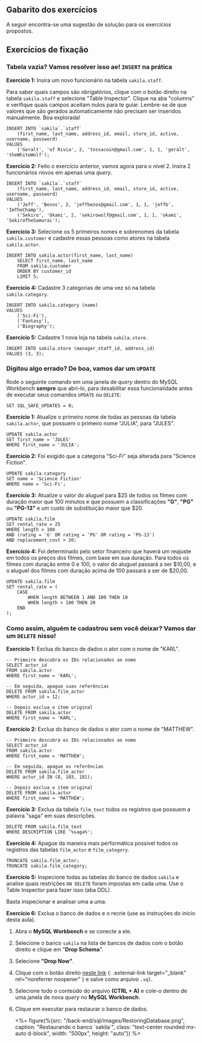 ## Gabarito dos exercícios

A seguir encontra-se uma sugestão de solução para os exercícios propostos.

## Exercícios de fixação

### Tabela **vazia**? Vamos resolver isso ae! `INSERT` na prática

**Exercício 1:** Insira um novo funcionário na tabela `sakila.staff`.

Para saber quais campos são obrigatórios, clique com o botão direito na tabela `sakila.staff` e selecione "Table Inspector". Clique na aba "columns" e verifique quais campos aceitam nulos para te guiar. Lembre-se de que valores que são gerados automaticamente não precisam ser inseridos manualmente. Boa explorada!

```language-sql
INSERT INTO `sakila`.`staff`
    (first_name, last_name, address_id, email, store_id, active, username, password)
VALUES
    ('Geralt', 'of Rivia', 2, 'tossacoin@gmail.com', 1, 1, 'geralt', 'theWhiteWolf');
```

**Exercício 2:** Feito o exercício anterior, vamos agora para o nível 2. Insira 2 funcionários novos em apenas uma *query*.

```language-sql
INSERT INTO `sakila`.`staff`
    (first_name, last_name, address_id, email, store_id, active, username, password)
VALUES
    ('Jeff', 'Bezos', 2, 'jeffbezos@gmail.com', 1, 1, 'jeffb', 'ImTheChamp'),
    ('Sekiro', 'Okami', 2, 'sekirowolf@gmail.com', 1, 1, 'okami', 'SekiroTheSamurai');
```

**Exercício 3:** Selecione os 5 primeiros nomes e sobrenomes da tabela `sakila.customer` e cadastre essas pessoas como atores na tabela `sakila.actor`.

```language-sql
INSERT INTO sakila.actor(first_name, last_name)
	SELECT first_name, last_name
    FROM sakila.customer
    ORDER BY customer_id
    LIMIT 5;
```

**Exercício 4:** Cadastre 3 categorias de uma vez só na tabela `sakila.category`.

```language-sql
INSERT INTO sakila.category (name)
VALUES
    ('Sci-Fi'),
    ('Fantasy'),
    ('Biography');
```

**Exercício 5:** Cadastre 1 nova loja na tabela `sakila.store`.

```language-sql
INSERT INTO sakila.store (manager_staff_id, address_id)
VALUES (3, 3);
```

### Digitou algo errado? De boa, vamos dar um `UPDATE`

Rode o seguinte comando em uma janela de *query* dentro do MySQL Workbench **sempre** que abri-lo, para desabilitar essa funcionalidade antes de executar seus comandos `UPDATE` ou `DELETE`:

```language-sql
SET SQL_SAFE_UPDATES = 0;
```

**Exercício 1:** Atualize o primeiro nome de todas as pessoas da tabela `sakila.actor`, que possuem o primeiro nome "JULIA", para "JULES".

```language-sql
UPDATE sakila.actor
SET first_name = 'JULES'
WHERE first_name = 'JULIA';
```

**Exercício 2:** Foi exigido que a categoria "Sci-Fi" seja alterada para "Science Fiction".

```language-sql
UPDATE sakila.category
SET name = 'Science Fiction'
WHERE name = 'Sci-Fi';
```

**Exercício 3:** Atualize o valor do aluguel para $25 de todos os filmes com duração maior que 100 minutos e que possuem a classificações **"G"**, **"PG"** ou **"PG-13"** e um custo de substituição maior que $20.

```language-sql
UPDATE sakila.film
SET rental_rate = 25
WHERE length > 100
AND (rating = 'G' OR rating = 'PG' OR rating = 'PG-13')
AND replacement_cost > 20;
```

**Exercício 4:** Foi determinado pelo setor financeiro que haverá um reajuste em todos os preços dos filmes, com base em sua duração. Para todos os filmes com duração entre 0 e 100, o valor do aluguel passará a ser $10,00, e o aluguel dos filmes com duração acima de 100 passará a ser de $20,00.

```language-sql
UPDATE sakila.film
SET rental_rate = (
    CASE
        WHEN length BETWEEN 1 AND 100 THEN 10
        WHEN length > 100 THEN 20
    END
);
```

### Como assim, alguém te cadastrou **sem você deixar**? Vamos dar um `DELETE` nisso!

**Exercício 1:** Exclua do banco de dados o ator com o nome de "KARL".

```language-sql
-- Primeiro descubra os IDs relacionados ao nome
SELECT actor_id
FROM sakila.actor
WHERE first_name = 'KARL';

-- Em seguida, apague suas referências
DELETE FROM sakila.film_actor
WHERE actor_id = 12;

-- Depois exclua o item original
DELETE FROM sakila.actor
WHERE first_name = 'KARL';
```

**Exercício 2:** Exclua do banco de dados o ator com o nome de "MATTHEW".

```language-sql
-- Primeiro descubra os IDs relacionados ao nome
SELECT actor_id
FROM sakila.actor
WHERE first_name = 'MATTHEW';

-- Em seguida, apague as referências
DELETE FROM sakila.film_actor
WHERE actor_id IN (8, 103, 181);

-- Depois exclua o item original
DELETE FROM sakila.actor
WHERE first_name = 'MATTHEW';
```

**Exercício 3:** Exclua da tabela `film_text` todos os registros que possuem a palavra "saga" em suas descrições.

```language-sql
DELETE FROM sakila.film_text
WHERE DESCRIPTION LIKE '%saga%';
```

**Exercício 4:** Apague da maneira mais performática possível todos os registros das tabelas `film_actor` e `film_category`.

```language-sql
TRUNCATE sakila.film_actor;
TRUNCATE sakila.film_category;
```

**Exercício 5:** Inspecione todas as tabelas do banco de dados `sakila` e analise quais restrições `ON DELETE` foram impostas em cada uma. Use o Table Inspector para fazer isso (aba DDL).

Basta inspecionar e analisar uma a uma.

**Exercício 6:** Exclua o banco de dados e o recrie (use as instruções do início desta aula).

1. Abra o **MySQL Workbench** e se conecte a ele.

2. Selecione o banco `sakila` na lista de bancos de dados com o botão direito e clique em "**Drop Schema**".

3. Selecione **"Drop Now"**.

4. Clique com o botão direito [neste link](/back-end/sakila.sql) {: .external-link target="_blank" rel="noreferrer noopener" } e salve como arquivo `.sql`.

5. Selecione todo o conteúdo do arquivo **(CTRL + A)** e cole-o dentro de uma janela de nova *query* no **MySQL Workbench**.

6. Clique em executar para restaurar o banco de dados.

    <%= figure(%{src: "/back-end/sql/images/RestoringDatabase.png", caption: "Restaurando o banco \`sakila\`", class: "text-center rounded mx-auto d-block", width: "500px", height: "auto"}) %>
